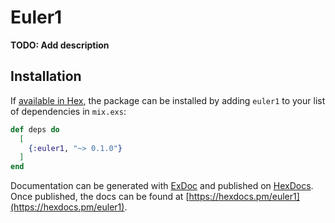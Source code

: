 # Euler1

**TODO: Add description**

## Installation

If [available in Hex](https://hex.pm/docs/publish), the package can be installed
by adding `euler1` to your list of dependencies in `mix.exs`:

```elixir
def deps do
  [
    {:euler1, "~> 0.1.0"}
  ]
end
```

Documentation can be generated with [ExDoc](https://github.com/elixir-lang/ex_doc)
and published on [HexDocs](https://hexdocs.pm). Once published, the docs can
be found at [https://hexdocs.pm/euler1](https://hexdocs.pm/euler1).

